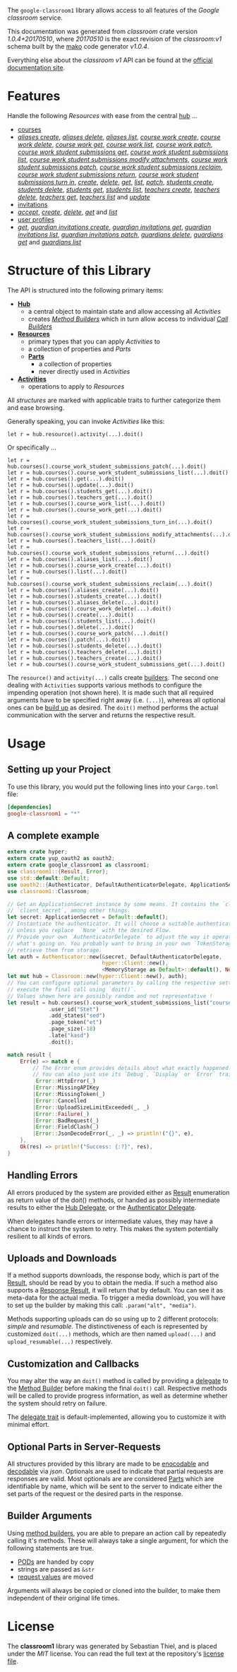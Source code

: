 <!---
DO NOT EDIT !
This file was generated automatically from 'src/mako/api/README.md.mako'
DO NOT EDIT !
-->
The `google-classroom1` library allows access to all features of the *Google classroom* service.

This documentation was generated from *classroom* crate version *1.0.4+20170510*, where *20170510* is the exact revision of the *classroom:v1* schema built by the [mako](http://www.makotemplates.org/) code generator *v1.0.4*.

Everything else about the *classroom* *v1* API can be found at the
[official documentation site](https://developers.google.com/classroom/).
# Features

Handle the following *Resources* with ease from the central [hub](https://docs.rs/google-classroom1/1.0.4+20170510/google_classroom1/struct.Classroom.html) ... 

* [courses](https://docs.rs/google-classroom1/1.0.4+20170510/google_classroom1/struct.Course.html)
 * [*aliases create*](https://docs.rs/google-classroom1/1.0.4+20170510/google_classroom1/struct.CourseAliaseCreateCall.html), [*aliases delete*](https://docs.rs/google-classroom1/1.0.4+20170510/google_classroom1/struct.CourseAliaseDeleteCall.html), [*aliases list*](https://docs.rs/google-classroom1/1.0.4+20170510/google_classroom1/struct.CourseAliaseListCall.html), [*course work create*](https://docs.rs/google-classroom1/1.0.4+20170510/google_classroom1/struct.CourseCourseWorkCreateCall.html), [*course work delete*](https://docs.rs/google-classroom1/1.0.4+20170510/google_classroom1/struct.CourseCourseWorkDeleteCall.html), [*course work get*](https://docs.rs/google-classroom1/1.0.4+20170510/google_classroom1/struct.CourseCourseWorkGetCall.html), [*course work list*](https://docs.rs/google-classroom1/1.0.4+20170510/google_classroom1/struct.CourseCourseWorkListCall.html), [*course work patch*](https://docs.rs/google-classroom1/1.0.4+20170510/google_classroom1/struct.CourseCourseWorkPatchCall.html), [*course work student submissions get*](https://docs.rs/google-classroom1/1.0.4+20170510/google_classroom1/struct.CourseCourseWorkStudentSubmissionGetCall.html), [*course work student submissions list*](https://docs.rs/google-classroom1/1.0.4+20170510/google_classroom1/struct.CourseCourseWorkStudentSubmissionListCall.html), [*course work student submissions modify attachments*](https://docs.rs/google-classroom1/1.0.4+20170510/google_classroom1/struct.CourseCourseWorkStudentSubmissionModifyAttachmentCall.html), [*course work student submissions patch*](https://docs.rs/google-classroom1/1.0.4+20170510/google_classroom1/struct.CourseCourseWorkStudentSubmissionPatchCall.html), [*course work student submissions reclaim*](https://docs.rs/google-classroom1/1.0.4+20170510/google_classroom1/struct.CourseCourseWorkStudentSubmissionReclaimCall.html), [*course work student submissions return*](https://docs.rs/google-classroom1/1.0.4+20170510/google_classroom1/struct.CourseCourseWorkStudentSubmissionReturnCall.html), [*course work student submissions turn in*](https://docs.rs/google-classroom1/1.0.4+20170510/google_classroom1/struct.CourseCourseWorkStudentSubmissionTurnInCall.html), [*create*](https://docs.rs/google-classroom1/1.0.4+20170510/google_classroom1/struct.CourseCreateCall.html), [*delete*](https://docs.rs/google-classroom1/1.0.4+20170510/google_classroom1/struct.CourseDeleteCall.html), [*get*](https://docs.rs/google-classroom1/1.0.4+20170510/google_classroom1/struct.CourseGetCall.html), [*list*](https://docs.rs/google-classroom1/1.0.4+20170510/google_classroom1/struct.CourseListCall.html), [*patch*](https://docs.rs/google-classroom1/1.0.4+20170510/google_classroom1/struct.CoursePatchCall.html), [*students create*](https://docs.rs/google-classroom1/1.0.4+20170510/google_classroom1/struct.CourseStudentCreateCall.html), [*students delete*](https://docs.rs/google-classroom1/1.0.4+20170510/google_classroom1/struct.CourseStudentDeleteCall.html), [*students get*](https://docs.rs/google-classroom1/1.0.4+20170510/google_classroom1/struct.CourseStudentGetCall.html), [*students list*](https://docs.rs/google-classroom1/1.0.4+20170510/google_classroom1/struct.CourseStudentListCall.html), [*teachers create*](https://docs.rs/google-classroom1/1.0.4+20170510/google_classroom1/struct.CourseTeacherCreateCall.html), [*teachers delete*](https://docs.rs/google-classroom1/1.0.4+20170510/google_classroom1/struct.CourseTeacherDeleteCall.html), [*teachers get*](https://docs.rs/google-classroom1/1.0.4+20170510/google_classroom1/struct.CourseTeacherGetCall.html), [*teachers list*](https://docs.rs/google-classroom1/1.0.4+20170510/google_classroom1/struct.CourseTeacherListCall.html) and [*update*](https://docs.rs/google-classroom1/1.0.4+20170510/google_classroom1/struct.CourseUpdateCall.html)
* [invitations](https://docs.rs/google-classroom1/1.0.4+20170510/google_classroom1/struct.Invitation.html)
 * [*accept*](https://docs.rs/google-classroom1/1.0.4+20170510/google_classroom1/struct.InvitationAcceptCall.html), [*create*](https://docs.rs/google-classroom1/1.0.4+20170510/google_classroom1/struct.InvitationCreateCall.html), [*delete*](https://docs.rs/google-classroom1/1.0.4+20170510/google_classroom1/struct.InvitationDeleteCall.html), [*get*](https://docs.rs/google-classroom1/1.0.4+20170510/google_classroom1/struct.InvitationGetCall.html) and [*list*](https://docs.rs/google-classroom1/1.0.4+20170510/google_classroom1/struct.InvitationListCall.html)
* [user profiles](https://docs.rs/google-classroom1/1.0.4+20170510/google_classroom1/struct.UserProfile.html)
 * [*get*](https://docs.rs/google-classroom1/1.0.4+20170510/google_classroom1/struct.UserProfileGetCall.html), [*guardian invitations create*](https://docs.rs/google-classroom1/1.0.4+20170510/google_classroom1/struct.UserProfileGuardianInvitationCreateCall.html), [*guardian invitations get*](https://docs.rs/google-classroom1/1.0.4+20170510/google_classroom1/struct.UserProfileGuardianInvitationGetCall.html), [*guardian invitations list*](https://docs.rs/google-classroom1/1.0.4+20170510/google_classroom1/struct.UserProfileGuardianInvitationListCall.html), [*guardian invitations patch*](https://docs.rs/google-classroom1/1.0.4+20170510/google_classroom1/struct.UserProfileGuardianInvitationPatchCall.html), [*guardians delete*](https://docs.rs/google-classroom1/1.0.4+20170510/google_classroom1/struct.UserProfileGuardianDeleteCall.html), [*guardians get*](https://docs.rs/google-classroom1/1.0.4+20170510/google_classroom1/struct.UserProfileGuardianGetCall.html) and [*guardians list*](https://docs.rs/google-classroom1/1.0.4+20170510/google_classroom1/struct.UserProfileGuardianListCall.html)




# Structure of this Library

The API is structured into the following primary items:

* **[Hub](https://docs.rs/google-classroom1/1.0.4+20170510/google_classroom1/struct.Classroom.html)**
    * a central object to maintain state and allow accessing all *Activities*
    * creates [*Method Builders*](https://docs.rs/google-classroom1/1.0.4+20170510/google_classroom1/trait.MethodsBuilder.html) which in turn
      allow access to individual [*Call Builders*](https://docs.rs/google-classroom1/1.0.4+20170510/google_classroom1/trait.CallBuilder.html)
* **[Resources](https://docs.rs/google-classroom1/1.0.4+20170510/google_classroom1/trait.Resource.html)**
    * primary types that you can apply *Activities* to
    * a collection of properties and *Parts*
    * **[Parts](https://docs.rs/google-classroom1/1.0.4+20170510/google_classroom1/trait.Part.html)**
        * a collection of properties
        * never directly used in *Activities*
* **[Activities](https://docs.rs/google-classroom1/1.0.4+20170510/google_classroom1/trait.CallBuilder.html)**
    * operations to apply to *Resources*

All *structures* are marked with applicable traits to further categorize them and ease browsing.

Generally speaking, you can invoke *Activities* like this:

```Rust,ignore
let r = hub.resource().activity(...).doit()
```

Or specifically ...

```ignore
let r = hub.courses().course_work_student_submissions_patch(...).doit()
let r = hub.courses().course_work_student_submissions_list(...).doit()
let r = hub.courses().get(...).doit()
let r = hub.courses().update(...).doit()
let r = hub.courses().students_get(...).doit()
let r = hub.courses().teachers_get(...).doit()
let r = hub.courses().course_work_list(...).doit()
let r = hub.courses().course_work_get(...).doit()
let r = hub.courses().course_work_student_submissions_turn_in(...).doit()
let r = hub.courses().course_work_student_submissions_modify_attachments(...).doit()
let r = hub.courses().teachers_list(...).doit()
let r = hub.courses().course_work_student_submissions_return(...).doit()
let r = hub.courses().aliases_list(...).doit()
let r = hub.courses().course_work_create(...).doit()
let r = hub.courses().list(...).doit()
let r = hub.courses().course_work_student_submissions_reclaim(...).doit()
let r = hub.courses().aliases_create(...).doit()
let r = hub.courses().students_create(...).doit()
let r = hub.courses().aliases_delete(...).doit()
let r = hub.courses().course_work_delete(...).doit()
let r = hub.courses().create(...).doit()
let r = hub.courses().students_list(...).doit()
let r = hub.courses().delete(...).doit()
let r = hub.courses().course_work_patch(...).doit()
let r = hub.courses().patch(...).doit()
let r = hub.courses().students_delete(...).doit()
let r = hub.courses().teachers_delete(...).doit()
let r = hub.courses().teachers_create(...).doit()
let r = hub.courses().course_work_student_submissions_get(...).doit()
```

The `resource()` and `activity(...)` calls create [builders][builder-pattern]. The second one dealing with `Activities` 
supports various methods to configure the impending operation (not shown here). It is made such that all required arguments have to be 
specified right away (i.e. `(...)`), whereas all optional ones can be [build up][builder-pattern] as desired.
The `doit()` method performs the actual communication with the server and returns the respective result.

# Usage

## Setting up your Project

To use this library, you would put the following lines into your `Cargo.toml` file:

```toml
[dependencies]
google-classroom1 = "*"
```

## A complete example

```Rust
extern crate hyper;
extern crate yup_oauth2 as oauth2;
extern crate google_classroom1 as classroom1;
use classroom1::{Result, Error};
use std::default::Default;
use oauth2::{Authenticator, DefaultAuthenticatorDelegate, ApplicationSecret, MemoryStorage};
use classroom1::Classroom;

// Get an ApplicationSecret instance by some means. It contains the `client_id` and 
// `client_secret`, among other things.
let secret: ApplicationSecret = Default::default();
// Instantiate the authenticator. It will choose a suitable authentication flow for you, 
// unless you replace  `None` with the desired Flow.
// Provide your own `AuthenticatorDelegate` to adjust the way it operates and get feedback about 
// what's going on. You probably want to bring in your own `TokenStorage` to persist tokens and
// retrieve them from storage.
let auth = Authenticator::new(&secret, DefaultAuthenticatorDelegate,
                              hyper::Client::new(),
                              <MemoryStorage as Default>::default(), None);
let mut hub = Classroom::new(hyper::Client::new(), auth);
// You can configure optional parameters by calling the respective setters at will, and
// execute the final call using `doit()`.
// Values shown here are possibly random and not representative !
let result = hub.courses().course_work_student_submissions_list("courseId", "courseWorkId")
             .user_id("Stet")
             .add_states("sed")
             .page_token("et")
             .page_size(-18)
             .late("kasd")
             .doit();

match result {
    Err(e) => match e {
        // The Error enum provides details about what exactly happened.
        // You can also just use its `Debug`, `Display` or `Error` traits
         Error::HttpError(_)
        |Error::MissingAPIKey
        |Error::MissingToken(_)
        |Error::Cancelled
        |Error::UploadSizeLimitExceeded(_, _)
        |Error::Failure(_)
        |Error::BadRequest(_)
        |Error::FieldClash(_)
        |Error::JsonDecodeError(_, _) => println!("{}", e),
    },
    Ok(res) => println!("Success: {:?}", res),
}

```
## Handling Errors

All errors produced by the system are provided either as [Result](https://docs.rs/google-classroom1/1.0.4+20170510/google_classroom1/enum.Result.html) enumeration as return value of 
the doit() methods, or handed as possibly intermediate results to either the 
[Hub Delegate](https://docs.rs/google-classroom1/1.0.4+20170510/google_classroom1/trait.Delegate.html), or the [Authenticator Delegate](https://docs.rs/yup-oauth2/*/yup_oauth2/trait.AuthenticatorDelegate.html).

When delegates handle errors or intermediate values, they may have a chance to instruct the system to retry. This 
makes the system potentially resilient to all kinds of errors.

## Uploads and Downloads
If a method supports downloads, the response body, which is part of the [Result](https://docs.rs/google-classroom1/1.0.4+20170510/google_classroom1/enum.Result.html), should be
read by you to obtain the media.
If such a method also supports a [Response Result](https://docs.rs/google-classroom1/1.0.4+20170510/google_classroom1/trait.ResponseResult.html), it will return that by default.
You can see it as meta-data for the actual media. To trigger a media download, you will have to set up the builder by making
this call: `.param("alt", "media")`.

Methods supporting uploads can do so using up to 2 different protocols: 
*simple* and *resumable*. The distinctiveness of each is represented by customized 
`doit(...)` methods, which are then named `upload(...)` and `upload_resumable(...)` respectively.

## Customization and Callbacks

You may alter the way an `doit()` method is called by providing a [delegate](https://docs.rs/google-classroom1/1.0.4+20170510/google_classroom1/trait.Delegate.html) to the 
[Method Builder](https://docs.rs/google-classroom1/1.0.4+20170510/google_classroom1/trait.CallBuilder.html) before making the final `doit()` call. 
Respective methods will be called to provide progress information, as well as determine whether the system should 
retry on failure.

The [delegate trait](https://docs.rs/google-classroom1/1.0.4+20170510/google_classroom1/trait.Delegate.html) is default-implemented, allowing you to customize it with minimal effort.

## Optional Parts in Server-Requests

All structures provided by this library are made to be [enocodable](https://docs.rs/google-classroom1/1.0.4+20170510/google_classroom1/trait.RequestValue.html) and 
[decodable](https://docs.rs/google-classroom1/1.0.4+20170510/google_classroom1/trait.ResponseResult.html) via *json*. Optionals are used to indicate that partial requests are responses 
are valid.
Most optionals are are considered [Parts](https://docs.rs/google-classroom1/1.0.4+20170510/google_classroom1/trait.Part.html) which are identifiable by name, which will be sent to 
the server to indicate either the set parts of the request or the desired parts in the response.

## Builder Arguments

Using [method builders](https://docs.rs/google-classroom1/1.0.4+20170510/google_classroom1/trait.CallBuilder.html), you are able to prepare an action call by repeatedly calling it's methods.
These will always take a single argument, for which the following statements are true.

* [PODs][wiki-pod] are handed by copy
* strings are passed as `&str`
* [request values](https://docs.rs/google-classroom1/1.0.4+20170510/google_classroom1/trait.RequestValue.html) are moved

Arguments will always be copied or cloned into the builder, to make them independent of their original life times.

[wiki-pod]: http://en.wikipedia.org/wiki/Plain_old_data_structure
[builder-pattern]: http://en.wikipedia.org/wiki/Builder_pattern
[google-go-api]: https://github.com/google/google-api-go-client

# License
The **classroom1** library was generated by Sebastian Thiel, and is placed 
under the *MIT* license.
You can read the full text at the repository's [license file][repo-license].

[repo-license]: https://github.com/Byron/google-apis-rsblob/master/LICENSE.md
